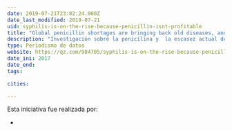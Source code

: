 ```yaml
---
date: 2019-07-21T23:02:24.000Z
date_last_modified: 2019-07-21
uid: syphilis-is-on-the-rise-because-penicillin-isnt-profitable
title: "Global penicillin shortages are bringing back old diseases, and creating new, deadlier ones"
description: "Investigación sobre la penicilina y  la escasez actual del medicamento esta recuperando viejas enfermedades y creando otras."
type: Periodismo de datos
website: https://qz.com/984705/syphilis-is-on-the-rise-because-penicillin-isnt-profitable/
date_ini: 2017
date_end: 
tags:

cities: 

---
```


Esta iniciativa fue realizada por:

- [](/i/quartz.html)

